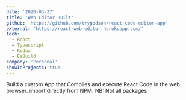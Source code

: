 ```yaml
---
date: '2020-03-27'
title: 'Web Editor Built'
github: 'https://github.com/trygodson/react-code-editor-app'
external: 'https://react-web-editor.herokuapp.com/'
tech:
  - React
  - Typescript
  - Redux
  - EsBuild
company: 'Personal'
showInProjects: true
---
```


Build a custom App that Compiles and execute React Code in the web browser. import directly from NPM. NB: Not all packages 
